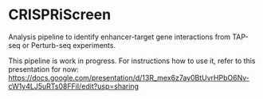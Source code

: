 # CRISPRiScreen
Analysis pipeline to identify enhancer-target gene interactions from TAP-seq or Perturb-seq
experiments.

This pipeline is work in progress. For instructions how to use it, refer to this presentation for
now: https://docs.google.com/presentation/d/13R_mex6z7ay0BtUvrHPbO6Nv-cW1y4LJ5uRTs08FFiI/edit?usp=sharing

